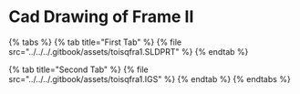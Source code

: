 # Cad Drawing of Frame II

{% tabs %}
{% tab title="First Tab" %}
{% file src="../../../.gitbook/assets/toisqfra1.SLDPRT" %}
{% endtab %}

{% tab title="Second Tab" %}
{% file src="../../../.gitbook/assets/toisqfra1.IGS" %}
{% endtab %}
{% endtabs %}

